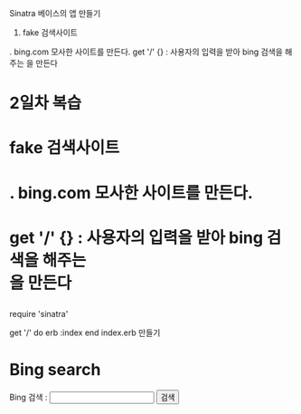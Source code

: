 Sinatra 베이스의 앱 만들기

1. fake 검색사이트

. bing.com 모사한 사이트를 만든다.
get '/' {} : 사용자의 입력을 받아 bing 검색을 해주는 을 만든다
# 2일차 복습
# fake 검색사이트
# . bing.com 모사한 사이트를 만든다.
# get '/' {} : 사용자의 입력을 받아 bing 검색을 해주는 <form>을 만든다

require 'sinatra'

get '/' do
  erb :index
end
index.erb 만들기
<html>
  <head>
    <meta charset="utf-8">
    <title>Fake Bing search</title>
  </head>
  <body>
    <h1>Bing search</h1>
    <form action="https://www.bing.com/search">
      Bing 검색 : <input type="text" name="q">
      <input type="submit" value="검색">
    </form>
  </body>
</html>
